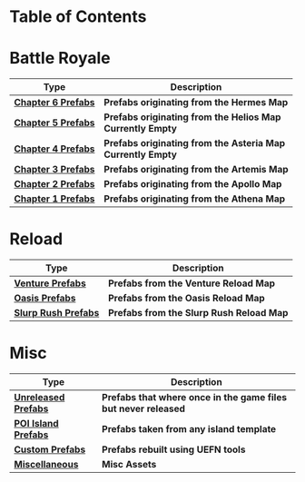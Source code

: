 # Table of Contents

# Battle Royale
| Type | Description |
|-----------------------------------------|-----------------|
|**[Chapter 6 Prefabs](Page_Chapter_6.md)**<br>|**Prefabs originating from the Hermes Map**|
|**[Chapter 5 Prefabs](Page_Chapter_5.md)**<br>|**Prefabs originating from the Helios Map<br>Currently Empty**|
|**[Chapter 4 Prefabs](Page_Chapter_4.md)**<br>|**Prefabs originating from the Asteria Map<br>Currently Empty**|
|**[Chapter 3 Prefabs](Page_Chapter_3.md)**<br>|**Prefabs originating from the Artemis Map**|
|**[Chapter 2 Prefabs](Page_Chapter_2.md)**<br>|**Prefabs originating from the Apollo Map**|
|**[Chapter 1 Prefabs](Page_Chapter_1.md)**<br>|**Prefabs originating from the Athena Map**|

# Reload
| Type | Description |
|-----------------------------------------|-----------------|
|**[Venture Prefabs](/Page_Reload_Venture_Prefabs.md)**<br>|**Prefabs from the Venture Reload Map**|
|**[Oasis Prefabs](/Page_Reload_Oasis_Prefabs.md)**<br>|**Prefabs from the Oasis Reload Map**|
|**[Slurp Rush Prefabs](/Page_Reload_Slurp_Rush_Prefabs.md)**<br>|**Prefabs from the Slurp Rush Reload Map**|

# Misc
| Type | Description |
|-----------------------------------------|-----------------|
|**[Unreleased Prefabs](Page_Unreleased_Prefabs.md)**<br>|**Prefabs that where once in the game files but never released**|
|**[POI Island Prefabs](/Page_POI_Island_Prefabs%20.md)**<br>|**Prefabs taken from any island template**|
|**[Custom Prefabs](/Page_Custom_Prefabs.md)**<br>|**Prefabs rebuilt using UEFN tools**|
|**[Miscellaneous](/Page_Misc.md)**<br>|**Misc Assets**|
